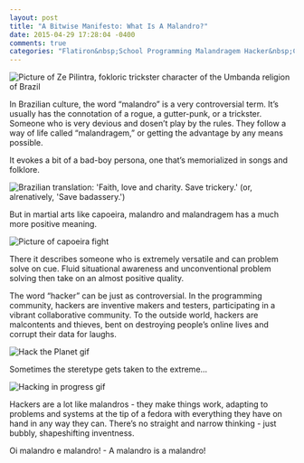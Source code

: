 ```yaml
---
layout: post
title: "A Bitwise Manifesto: What Is A Malandro?"
date: 2015-04-29 17:28:04 -0400
comments: true
categories: "Flatiron&nbsp;School Programming Malandragem Hacker&nbsp;Culture"
---
```


![Picture of Ze Pilintra, fokloric trickster character of the Umbanda religion of Brazil](http://umbandaeucurto.com/wp-content/uploads/2013/08/Jorge_07_Ze_Pilintra_umbandaeucurto-610x259.jpg)

In Brazilian culture, the word “malandro” is a very controversial term. It’s usually has the connotation of a rogue, a gutter-punk, or a trickster. Someone who is very devious and dosen’t play by the rules. They follow a way of life called “malandragem,” or getting the advantage by any means possible. 

It evokes a bit of a bad-boy persona, one that’s memorialized in songs and folklore.
 
![Brazilian translation: 'Faith, love and charity. Save trickery.' (or, alrenatively, 'Save badassery.')](http://1.bp.blogspot.com/-rssJ7W8AOjs/UceTG6hv8bI/AAAAAAAAA8Q/z-LvVFOnUFY/s1600/malandragem.png "Ze Pilintra, the folkloric trickster of Brazilian culture.")

But in martial arts like capoeira, malandro and malandragem has a much more positive meaning. 

![Picture of capoeira fight](http://www.thisbusinessofdanceandmusic.com/images/kick.jpg)

There it describes someone who is extremely versatile and can problem solve on cue. Fluid situational awareness and unconventional problem solving then take on an almost positive quality.


The word “hacker” can be just as controversial. In the programming community, hackers are inventive makers and testers, participating in a vibrant collaborative community. To the outside world, hackers are malcontents and thieves, bent on destroying people’s online lives and corrupt their data for laughs.

![Hack the Planet gif](http://media.giphy.com/media/FnGJfc18tDDHy/giphy.gif)

Sometimes the steretype gets taken to the extreme…

![Hacking in progress gif](http://i.imgur.com/b8jN6tv.gif)

Hackers are a lot like malandros - they make things work, adapting to problems and systems at the tip of a fedora with everything they have on hand in any way they can. There’s no straight and narrow thinking - just bubbly, shapeshifting inventness.

Oi malandro e malandro! - A malandro is a malandro!

